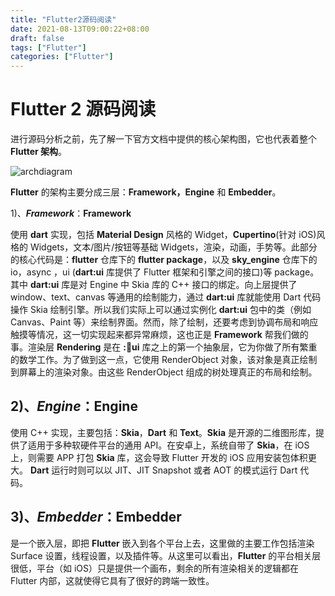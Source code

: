 ```yaml
---
title: "Flutter2源码阅读"
date: 2021-08-13T09:00:22+08:00
draft: false
tags: ["Flutter"]
categories: ["Flutter"]
---
```




# Flutter 2  源码阅读

进行源码分析之前，先了解一下官方文档中提供的核心架构图，它也代表着整个 **Flutter 架构**。

![archdiagram](https://luckly007.oss-cn-beijing.aliyuncs.com/img/archdiagram.png)

 **Flutter** 的架构主要分成三层：**Framework，Engine** 和 **Embedder**。

1)、***Framework***：**Framework**

 使用 **dart** 实现，包括 **Material Design** 风格的 Widget，**Cupertino**(针对 iOS)风格的 Widgets，文本/图片/按钮等基础 Widgets，渲染，动画，手势等。此部分的核心代码是：**flutter** 仓库下的 **flutter package**，以及 **sky_engine** 仓库下的 io，async ，ui (**dart:ui** 库提供了 Flutter 框架和引擎之间的接口)等 package。其中  **dart:ui** 库是对 Engine 中 Skia 库的 C++ 接口的绑定。向上层提供了 window、text、canvas 等通用的绘制能力，通过 **dart:ui** 库就能使用 Dart 代码操作 Skia 绘制引擎。所以我们实际上可以通过实例化 **dart:ui** 包中的类（例如 Canvas、Paint 等）来绘制界面。然而，除了绘制，还要考虑到协调布局和响应触摸等情况，这一切实现起来都异常麻烦，这也正是 **Framework** 帮我们做的事。渲染层 **Rendering** 是在 **::dart:ui** 库之上的第一个抽象层，它为你做了所有繁重的数学工作。为了做到这一点，它使用 RenderObject 对象，该对象是真正绘制到屏幕上的渲染对象。由这些 RenderObject 组成的树处理真正的布局和绘制。

## 2)、***Engine***：**Engine** 

使用 C++ 实现，主要包括：**Skia**，**Dart** 和 **Text**。**Skia** 是开源的二维图形库，提供了适用于多种软硬件平台的通用 API。在安卓上，系统自带了 **Skia**，在 iOS 上，则需要 APP 打包 **Skia** 库，这会导致 Flutter 开发的 iOS 应用安装包体积更大。 **Dart** 运行时则可以以 JIT、JIT Snapshot 或者 AOT 的模式运行 Dart 代码。

## 3)、***Embedder***：**Embedder** 

是一个嵌入层，即把 **Flutter** 嵌入到各个平台上去，这里做的主要工作包括渲染 Surface 设置，线程设置，以及插件等。从这里可以看出，**Flutter** 的平台相关层很低，平台（如 iOS）只是提供一个画布，剩余的所有渲染相关的逻辑都在 Flutter 内部，这就使得它具有了很好的跨端一致性。




